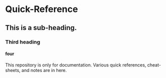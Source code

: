 # Quick-Reference

## This is a sub-heading.

### Third heading

#### four

This repository is only for documentation.  Various quick references, cheat-sheets, and notes are in here.
